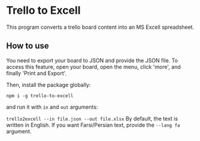 # Trello to Excell

This program converts a trello board content into an MS Excell spreadsheet. 

## How to use
You need to export your board to JSON and provide the JSON file. To access this feature,
open your board, open the menu, click 'more', and finally 'Print and Export'.

Then, install the package globally:

```npm i -g trello-to-excell```

and run it with `in` and `out` arguments:

```trello2excell --in file.json --out file.xlsx```
By default, the text is written in English. If you want Farsi/Persian text, provide 
the ```--lang fa``` argument.